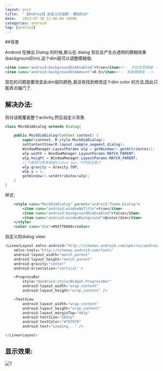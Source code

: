```yaml
---
layout: post
title:  "【Android】自定义对话框--模拟Dim"
date:   2013-07-30 12:46:04 +0800
categories: android
tag: [android]
---
```

##背景

Android 在弹出 Dialog 的时候,默认在 dialog 背后会产生办透明的模糊效果(backgroundDim).这个dim层可以调整模糊值:

```xml
<item name="android:backgroundDimEnabled">true</item><!-- 开启背景模糊 -->
<item name="android:backgroundDimAmount">0.5</item><!-- 背景模糊值 -->
```

现在的问题是要改变此dim层的颜色,我没有找到修改这个dim color 的方法,因此只能弄点偏门了.

## 解决办法:

将对话框覆盖整个activity,然后自定义背景.

```java
class MockDimDialog extends Dialog{
	
	public MockDimDialog(Context context) {
		super(context, R.style.MockDimDialog);
		setContentView(R.layout.sample_segment_dialog);
		WindowManager.LayoutParams wlp = getWindow().getAttributes();
		wlp.width = WindowManager.LayoutParams.MATCH_PARENT;
		wlp.height = WindowManager.LayoutParams.MATCH_PARENT;
		//下面两行用来保留status bar,不然就全屏了
		wlp.gravity = Gravity.TOP;
		wlp.y = 1;
		getWindow().setAttributes(wlp);
	}
}
```

样式:

```xml
    <style name="MockDimDialog" parent="android:Theme.Dialog">
        <item name="android:windowNoTitle">true</item>
        <item name="android:backgroundDimEnabled">false</item>
        <item name="android:windowBackground">@color/dim</item>
    </style>
    <color name="dim">#55ff6600</color>
```

自定义的dialog view:

```java
<LinearLayout xmlns:android="http://schemas.android.com/apk/res/android"
    xmlns:tools="http://schemas.android.com/tools"
    android:layout_width="match_parent"
    android:layout_height="match_parent"
    android:gravity="center"
    android:orientation="vertical" >

    <ProgressBar
        style="@android:style/Widget.ProgressBar"
        android:layout_width="wrap_content"
        android:layout_height="wrap_content" />

    <TextView
        android:layout_width="wrap_content"
        android:layout_height="wrap_content"
        android:layout_marginTop="4dip"
        android:textSize="20dip"
        android:textColor="#707070"
        android:text="Loading..." />

</LinearLayout>
```

## 显示效果:

![1](http://static.oschina.net/uploads/space/2013/0730/095642_ZMnX_93688.png)


